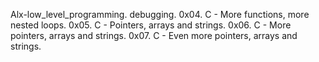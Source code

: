 Alx-low_level_programming.
debugging.
0x04. C - More functions, more nested loops.
0x05. C - Pointers, arrays and strings.
0x06. C - More pointers, arrays and strings.
0x07. C - Even more pointers, arrays and strings.
